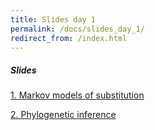 ```yaml
---
title: Slides day 1
permalink: /docs/slides_day_1/
redirect_from: /index.html
---
```


##### Slides

<a href="../../tutorial_data/slides_day1/Modeling Molecular Evolution_PSC.pdf" class="btn btn-default active">1. Markov models of substitution</a>

<a href="../../tutorial_data/slides_day1/Phylogeny_Inference_PSC.pdf" class="btn btn-default active">2. Phylogenetic inference</a>
